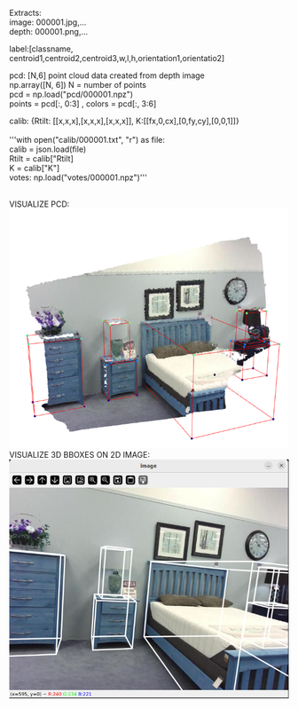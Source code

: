 Extracts: <br>
image: 000001.jpg,...<br>
depth: 000001.png,...<br>

label:[classname, centroid1,centroid2,centroid3,w,l,h,orientation1,orientatio2]


pcd: [N,6] point cloud data created from depth image <br>
     np.array([N, 6]) N = number of points <br>
     pcd = np.load("pcd/000001.npz") <br>
     points = pcd[:, 0:3] , colors = pcd[:, 3:6]



calib: {Rtilt: [[x,x,x],[x,x,x],[x,x,x]], K:[[fx,0,cx],[0,fy,cy],[0,0,1]]}    <br>    
'''with open("calib/000001.txt", "r") as file:<br>
     calib = json.load(file)<br>
Rtilt = calib["Rtilt]<br>
K = calib["K"]<br>
votes: np.load("votes/000001.npz")'''<br><br>

VISUALIZE PCD:<br>
![](example_imgs/pcd.png)<br>
VISUALIZE 3D BBOXES ON 2D IMAGE:<br>
![](example_imgs/3dbboxes_on_2d_image.png)

